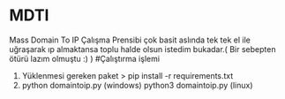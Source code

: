 # MDTI
Mass Domain To IP
Çalışma Prensibi çok basit aslında tek tek el ile uğraşarak ıp almaktansa
toplu halde olsun istedim bukadar.( Bir sebepten ötürü lazım olmuştu :) )
#Çalıştırma işlemi
1. Yüklenmesi gereken paket >  pip install -r requirements.txt
2. python domaintoip.py (windows)
   python3 domaintoip.py (linux)